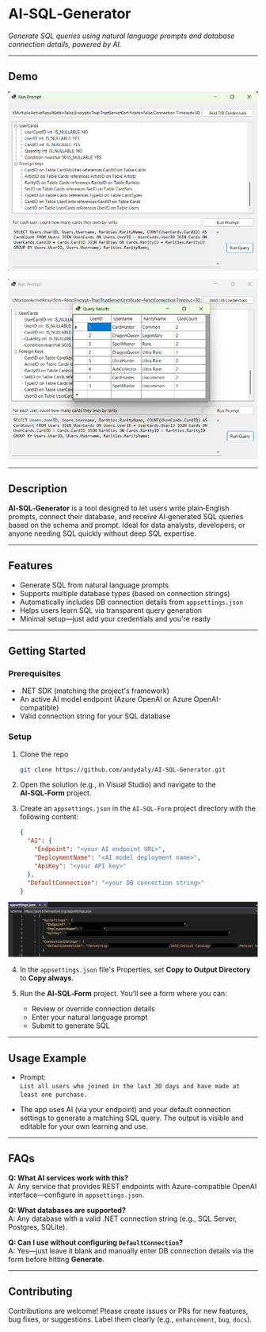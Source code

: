 # AI‑SQL‑Generator

*Generate SQL queries using natural language prompts and database connection details, powered by AI.*

---

##  Demo

![App screenshot1](AI-SQL-Generator/images/AISQLGeneratorScreenshot.png)

![App screenshot1](AI-SQL-Generator/images/ShowResultsScreenshot.png)

---

##  Description

**AI‑SQL‑Generator** is a tool designed to let users write plain‑English prompts, connect their database, and receive AI‑generated SQL queries based on the schema and prompt. Ideal for data analysts, developers, or anyone needing SQL quickly without deep SQL expertise.

---

##  Features

- Generate SQL from natural language prompts  
- Supports multiple database types (based on connection strings)  
- Automatically includes DB connection details from `appsettings.json`  
- Helps users learn SQL via transparent query generation  
- Minimal setup—just add your credentials and you're ready

---

##  Getting Started

### Prerequisites

- .NET SDK (matching the project's framework)  
- An active AI model endpoint (Azure OpenAI or Azure OpenAI-compatible)  
- Valid connection string for your SQL database

### Setup

1. Clone the repo  
   ```bash
   git clone https://github.com/andydaly/AI-SQL-Generator.git
   ```

2. Open the solution (e.g., in Visual Studio) and navigate to the **AI‑SQL‑Form** project.

3. Create an `appsettings.json` in the `AI‑SQL‑Form` project directory with the following content:

   ```json
   {
     "AI": {
       "Endpoint": "<your AI endpoint URL>",
       "DeploymentName": "<AI model deployment name>",
       "ApiKey": "<your API key>"
     },
     "DefaultConnection": "<your DB connection string>"
   }
   ```
![Description](AI-SQL-Generator/images/AppSettingsInstructions.png)

4. In the `appsettings.json` file's Properties, set **Copy to Output Directory** to **Copy always**.

5. Run the **AI‑SQL‑Form** project. You’ll see a form where you can:
   - Review or override connection details  
   - Enter your natural language prompt  
   - Submit to generate SQL  

---

##  Usage Example

- Prompt:  
  `List all users who joined in the last 30 days and have made at least one purchase.`

- The app uses AI (via your endpoint) and your default connection settings to generate a matching SQL query. The output is visible and editable for your own learning and use.

---

##  FAQs

**Q: What AI services work with this?**  
A: Any service that provides REST endpoints with Azure-compatible OpenAI interface—configure in `appsettings.json`.

**Q: What databases are supported?**  
A: Any database with a valid .NET connection string (e.g., SQL Server, Postgres, SQLite).

**Q: Can I use without configuring `DefaultConnection`?**  
A: Yes—just leave it blank and manually enter DB connection details via the form before hitting **Generate**.

---

##  Contributing

Contributions are welcome! Please create issues or PRs for new features, bug fixes, or suggestions. Label them clearly (e.g., `enhancement`, `bug`, `docs`).
